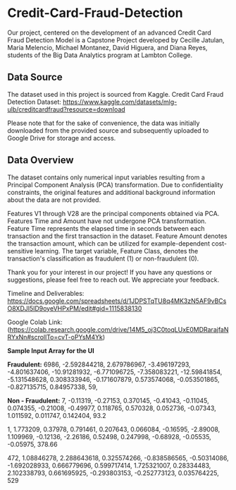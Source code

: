 # Credit-Card-Fraud-Detection
Our project, centered on the development of an advanced Credit Card Fraud Detection Model is a Capstone Project developed by Cecille Jatulan, Maria Melencio, Michael Montanez, David Higuera, and Diana Reyes, students of the Big Data Analytics program at Lambton College.

## Data Source
The dataset used in this project is sourced from Kaggle. Credit Card Fraud Detection Dataset: https://www.kaggle.com/datasets/mlg-ulb/creditcardfraud?resource=download

Please note that for the sake of convenience, the data was initially downloaded from the provided source and subsequently uploaded to Google Drive for storage and access.

## Data Overview
The dataset contains only numerical input variables resulting from a Principal Component Analysis (PCA) transformation. Due to confidentiality constraints, the original features and additional background information about the data are not provided.

Features V1 through V28 are the principal components obtained via PCA.
Features Time and Amount have not undergone PCA transformation.
Feature Time represents the elapsed time in seconds between each transaction and the first transaction in the dataset.
Feature Amount denotes the transaction amount, which can be utilized for example-dependent cost-sensitive learning.
The target variable, Feature Class, denotes the transaction's classification as fraudulent (1) or non-fraudulent (0).

Thank you for your interest in our project! If you have any questions or suggestions, please feel free to reach out. We appreciate your feedback.

Timeline and Deliverables: https://docs.google.com/spreadsheets/d/1JDPSTqTU8q4MK3zN5AF9vBCsO8XDJI5lD9oyeVHPxPM/edit#gid=1115838130

Google Colab Link: (https://colab.research.google.com/drive/14M5_oj3C0toqLUxE0MDRarajfaNRYxNn#scrollTo=cvT-oPYsM4Yk)


**Sample Input Array for the UI**

**Fraudulent:** 6986, -2.592844218, 2.679786967, -3.496197293, -4.801637406, -10.91281932, -6.771096725, -7.358083221, -12.59841854, -5.131548628, 0.308333946, -0.171607879, 0.573574068, -0.053501865, -0.827135715, 0.84957338, 59,

**Non - Fraudulent:** 7, -0.11319, -0.27153, 0.370145, -0.41043, -0.11045, 0.074355, -0.21008, -0.49977, 0.118765, 0.570328, 0.052736, -0.07343, 1.011592, 0.011747, 0.142404, 93.2

1, 1.773209, 0.37978, 0.791461, 0.207643, 0.066084, -0.16595, -2.89008, 1.109969, -0.12136, -2.26186, 0.52498, 0.247998, -0.68928, -0.05535, -0.05975, 378.66

472, 1.08846278, 2.288643618, 0.325574266, -0.838586565, -0.50314086, -1.692028933, 0.666779696, 0.599717414, 1.725321007, 0.28334483, 2.102338793, 0.661695925, -0.293803153, -0.252773123, 0.035764225, 529
